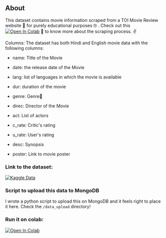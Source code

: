## About

This dataset contains movie information scraped from a TOI Movie Review website 🙌 for purely educational purposes 🤓 . Check out this [![Open In Colab](https://colab.research.google.com/assets/colab-badge.svg)](https://colab.research.google.com/drive/1ahIzbepemffJXiT9LSVyH0ADfPCwZt1W?usp=sharing) 👀 to know more about the scraping process. ✌️

Columns:
The dataset has both Hindi and English movie data with the following columns:

* name: Title of the Movie

* date: the release date of the Movie

* lang: list of languages in which the movie is available

* dur: duration of the movie

* genre: Genre😬

* direc: Director of the Movie

* act: List of actors

* c_rate: Critic's rating

* u_rate: User's rating

* desc: Synopsis

* poster: Link to movie poster

### Link to the dataset:

[![Kaggle Data](https://img.shields.io/badge/kaggle%20-data-blue)](https://www.kaggle.com/divyanshsareen/times-of-india-movie-reviewshindi-and-english)

### Script to upload this data to MongoDB

I wrote a python script to upload this on MongoDB and it feels right to place it here. Check the `/data_upload` directory!

### Run it on colab:

[![Open In Colab](https://colab.research.google.com/assets/colab-badge.svg)](https://colab.research.google.com/drive/1ahIzbepemffJXiT9LSVyH0ADfPCwZt1W?usp=sharing)
